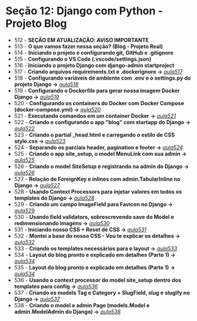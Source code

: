 # Seção 12: Django com Python - Projeto Blog

- 512 - **SEÇÃO EM ATUALIZAÇÃO: AVISO IMPORTANTE**
- 513 - **O que vamos fazer nessa seção? (Blog - Projeto Real)**
- 514 - **Iniciando o projeto e configurando git, GitHub e .gitignore**
- 515 - **Configurando o VS Code (.vscode/settings.json)**
- 516 - **Iniciando o projeto Django com django-admin startproject**
- 517 - **Criando arquivos requirements.txt e .dockerignore ->** *[aula517](./)*
- 518 - **Configurando variáveis de ambiente com .env e o settings.py do projeto Django ->** *[aula518](./)*
- 519 - **Configurando o Dockerfile para gerar nossa imagem Docker Django ->** *[aula519](./Dockerfile)*
- 520 - **Configurando os containers do Docker com Docker Compose (docker-compose.yml) ->** *[aula520](./docker-compose.yml)*
- 521 - **Executando comandos em um container Docker ->** *[aula521](./commands.md)*
- 522 - **Criando e configurando o app "blog" com startapp do Django ->** *[aula522](./djangoapp/blog/)*
- 523 - **Criando o partial _head.html e carregando o estilo de CSS style.css ->** *[aula523](./djangoapp/blog/templates/blog/partials/_head.html)*
- 524 - **Separando os parciais header, pagination e footer ->** *[aula524](./djangoapp/blog/templates/blog/partials/)*
- 525 - **Criando o app site_setup, o model MenuLink com sua admin ->** *[aula525](./djangoapp/site_setup/)*
- 526 - **Criando o model SiteSetup e registrando na admin do Django ->** *[aula526](./djangoapp/site_setup/)*
- 527 - **Relação de ForeignKey e inlines com admin.TabularInline no Django ->** *[aula527](./djangoapp/site_setup/)*
- 528 - **Usando Context Processors para injetar valores em todos os templates do Django ->** *[aula528](./djangoapp/site_setup/context_processors.py)*
- 529 - **Criando um campo ImageField para Favicon no Django ->** *[aula529](./djangoapp/site_setup/)*
- 530 - **Usando field validators, sobrescrevendo save do Model e redimensionando imagens ->** *[aula530](./djangoapp/utils/)*
- 531 - **Iniciando nosso CSS + Reset de CSS ->** *[aula531](./djangoapp/blog/static/)*
- 532 - **Montei a base do nosso CSS - Vou te explicar os detalhes ->** *[aula532](./djangoapp/blog/static/blog/css/style.css)*
- 533 - **Criando os templates necessários para o layout ->** *[aula533](./djangoapp/blog/)*
- 534 - **Layout do blog pronto e explicado em detalhes (Parte 1) ->** *[aula534](./djangoapp/blog/)*
- 535 - **Layout do blog pronto e explicado em detalhes (Parte 1) ->** *[aula534](./djangoapp/blog/)*
- 536 - **Usando o context processor do model site_setup dentro dos templates para config ->** *[aula536](./djangoapp/blog/)*
- 537 - **Criando os models Tag e Category + SlugField, slug e slugify no Django ->** *[aula537](./djangoapp/blog/)*
- 538 - **Criando o model e admin Page (models.Model e admin.ModelAdmin do Django) ->** *[aula538](./djangoapp/blog/)*